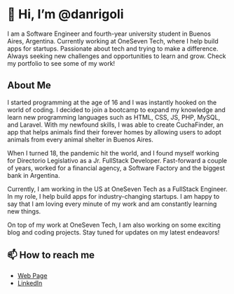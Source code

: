 # 👋 Hi, I’m @danrigoli
I am a Software Engineer and fourth-year university student in Buenos Aires, Argentina. Currently working at OneSeven Tech, where I help build apps for startups. Passionate about tech and trying to make a difference. Always seeking new challenges and opportunities to learn and grow. Check my portfolio to see some of my work!

## About Me
I started programming at the age of 16 and I was instantly hooked on the world of coding. I decided to join a bootcamp to expand my knowledge and learn new programming languages such as HTML, CSS, JS, PHP, MySQL, and Laravel. With my newfound skills, I was able to create CuchaFinder, an app that helps animals find their forever homes by allowing users to adopt animals from every animal shelter in Buenos Aires.

When I turned 18, the pandemic hit the world, and I found myself working for Directorio Legislativo as a Jr. FullStack Developer. Fast-forward a couple of years, worked for a financial agency, a Software Factory and the biggest bank in Argentina.

Currently, I am working in the US at OneSeven Tech as a FullStack Engineer. In my role, I help build apps for industry-changing startups. I am happy to say that I am loving every minute of my work and am constantly learning new things.

On top of my work at OneSeven Tech, I am also working on some exciting blog and coding projects. Stay tuned for updates on my latest endeavors!

## 📫 How to reach me
<ul>
  <li><a href="https://danterigoli.com">Web Page</a></li>
   <li><a href="https://www.linkedin.com/in/danterigoli/">LinkedIn</a></li>
</ul>
  
<!---
danrigoli/danrigoli is a ✨ special ✨ repository because its `README.md` (this file) appears on your GitHub profile.
You can click the Preview link to take a look at your changes.
--->
